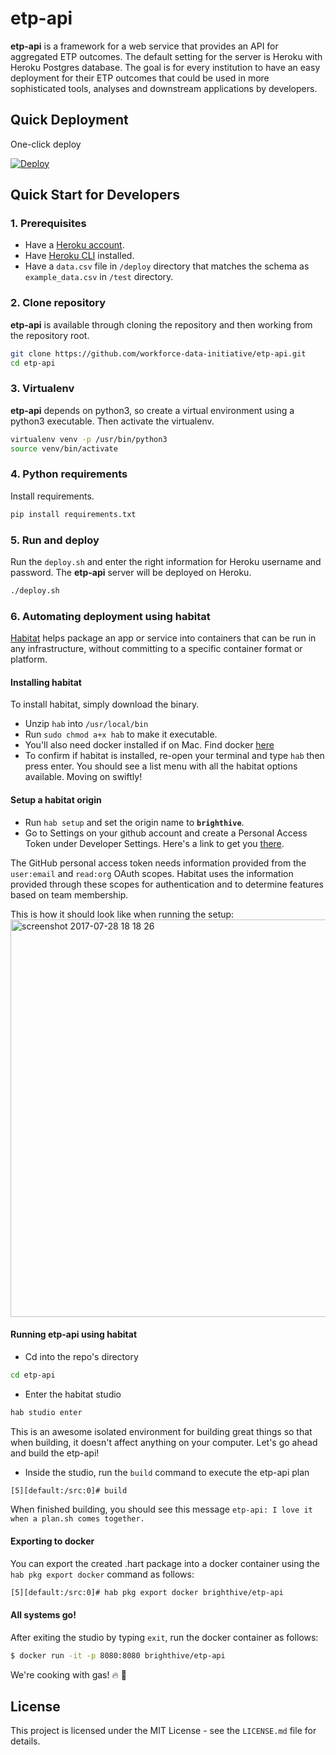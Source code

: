 etp-api
=======

**etp-api** is a framework for a web service that provides an API for aggregated ETP outcomes. The default setting for the server is Heroku with Heroku Postgres database. The goal is for every institution to have an easy deployment for their ETP outcomes that could be used in more sophisticated tools, analyses and downstream applications by developers.

Quick Deployment
------------

One-click deploy

[![Deploy](https://www.herokucdn.com/deploy/button.png)](https://heroku.com/deploy)


Quick Start for Developers
-----------

### 1. Prerequisites

- Have a [Heroku account](https://dashboard.heroku.com/).
- Have [Heroku CLI](https://devcenter.heroku.com/articles/heroku-cli) installed.
- Have a `data.csv` file in `/deploy` directory that matches the schema as `example_data.csv` in `/test` directory.



### 2. Clone repository

**etp-api** is available through cloning the repository and then working from the repository root.

```bash
git clone https://github.com/workforce-data-initiative/etp-api.git
cd etp-api
```


### 3. Virtualenv

**etp-api** depends on python3, so create a virtual environment using a python3 executable. Then activate the virtualenv.

```bash
virtualenv venv -p /usr/bin/python3
source venv/bin/activate
```
### 4. Python requirements

Install requirements.

```bash
pip install requirements.txt
```

### 5. Run and deploy

Run the `deploy.sh` and enter the right information for Heroku username and password. The **etp-api** server will be deployed on Heroku.

```bash
./deploy.sh
```

### 6. Automating deployment using habitat

[Habitat](https://www.habitat.sh/) helps package an app or service into containers that can be run in any infrastructure, without committing to a specific container format or platform.

#### Installing habitat
To install habitat, simply download the binary.
* Unzip `hab` into `/usr/local/bin`
* Run `sudo chmod a+x hab` to make it executable.
* You'll also need docker installed if on Mac. Find docker [here](https://store.docker.com/editions/community/docker-ce-desktop-mac)
* To confirm if habitat is installed, re-open your terminal and type `hab` then press enter. You should see a list menu with all the habitat options available. Moving on swiftly!


#### Setup a habitat origin
* Run `hab setup` and set the origin name to **`brighthive`**.
* Go to Settings on your github account and create a Personal Access Token under Developer Settings. Here's a link to get you [there](https://github.com/settings/tokens/new).

The GitHub personal access token needs information provided from the `user:email` and `read:org` OAuth scopes. Habitat uses the information provided through these scopes for authentication and to determine features based on team membership.

This is how it should look like when running the setup:
<img width="636" alt="screenshot 2017-07-28 18 18 26" src="https://user-images.githubusercontent.com/15085180/28724015-5ac259ca-73c1-11e7-9eda-94e1fe74b3f2.png">


#### Running etp-api using habitat
* Cd into the repo's directory
```bash
cd etp-api
```

* Enter the habitat studio
```bash
hab studio enter
```
This is an awesome isolated environment for building great things so that when building, it doesn't affect anything on your computer.
Let's go ahead and build the etp-api!

* Inside the studio, run the `build` command to execute the etp-api plan
```bash
[5][default:/src:0]# build
```
When finished building, you should see this message
`etp-api: I love it when a plan.sh comes together.`

#### Exporting to docker
You can export the created .hart package into a docker container using the `hab pkg export docker` command as follows:

```bash
[5][default:/src:0]# hab pkg export docker brighthive/etp-api
```

#### All systems go!
After exiting the studio by typing `exit`, run the docker container as follows:

```bash
$ docker run -it -p 8080:8080 brighthive/etp-api
```
We're cooking with gas! 🔥 🚀

License
-------
This project is licensed under the MIT License - see the `LICENSE.md` file for details.
